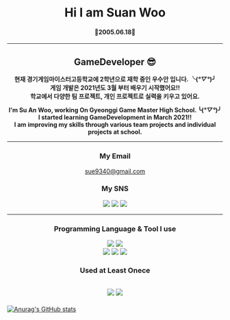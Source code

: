  <div align=center>
  
  # Hi I am Suan Woo
  #### 🍰2005.06.18🍰
  
  ---
  ## **GameDeveloper 😎**
 
  **현재 경기게임마이스터고등학교에 2학년으로 재학 중인 우수안 입니다. ╰(*°▽°*)╯**    
  **게임 개발은 2021년도 3월 부터 배우기 시작했어요!!**    
  **학교에서 다양한 팀 프로젝트, 개인 프로젝트로 실력을 키우고 있어요.**     
  
  **I'm Su An Woo, working On Gyeonggi Game Master High School. ╰(*°▽°*)╯**   
  **I started learning GameDevelopment in March 2021!!**    
  **I am improving my skills through various team projects and individual projects at school.**
  
  ---    
  
  ### **My Email**   
  sue9340@gmail.com
  
  ### **My SNS**   
  <a href="https://www.facebook.com/profile.php?id=100059309263948"><img src="https://img.shields.io/badge/facebook-1877F2?style=flat-    square&logo=Facebook&logoColor=white"/></a>
  <a href="https://www.instagram.com/suan._.0618/"><img src="https://img.shields.io/badge/instagram-E4405F?style=flat-square&logo=Instagram&logoColor=white"/></a>
  <a href="https://github.com/suan9340"><img src="https://img.shields.io/badge/GitHub-181717?style=flat-square&logo=GitHub&logoColor=white"/></a>
    
 ---    
  
  ### **Programming Language & Tool I use**   
  <a href="https://unity.com/"><img src="https://img.shields.io/badge/Unity-FFFFFF?style=flat-square&logo=Unity&logoColor=black"/></a>
  <a href="https://visualstudio.microsoft.com/ko/"><img src="https://img.shields.io/badge/VisualStudio-5C2D91?style=flat-square&logo=VisualStudio&logoColor=white"/></a>    
  <a href="https://namu.wiki/w/C%23"><img src="https://img.shields.io/badge/C Sharp-00599C?style=flat-square&logo=CSharp&logoColor=white"/></a>
  <a href="https://namu.wiki/w/C%EC%96%B8%EC%96%B4"><img src="https://img.shields.io/badge/C-A8B9CC?style=flat-square&logo=C&logoColor=white"/></a>
  <a href="https://namu.wiki/w/C%2B%2B"><img src="https://img.shields.io/badge/C++-00599C?style=flat-square&logo=C++&logoColor=white"/></a>
  

  ### **Used at Least Onece**   
  <a href="https://www.mysql.com/"><img src="https://img.shields.io/badge/MySQL-4479A1?style=flat-square&logo=MySQL&logoColor=white"/></a>
  <a href="https://daringfireball.net/projects/markdown/"><img src="https://img.shields.io/badge/Markdown-000000?style=flat-square&logo=Markdown&logoColor=black"/></a>
  ---
  </div>



[![Anurag's GitHub stats](https://github-readme-stats.vercel.app/api?username=suan9340)](https://github.com/suan9340/github-readme-stats)

<!---
suan9340/suan9340 is a ✨ special ✨ repository because its `README.md` (this file) appears on your GitHub profile.
You can click the Preview link to take a look at your changes.
--->

